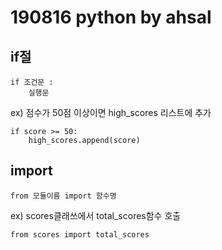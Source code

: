 # 190816 python by ahsal
## if절
```
if 조건문 :
    실행문
```
ex) 점수가 50점 이상이면 high_scores 리스트에 추가  
```
if score >= 50:
    high_scores.append(score)
```
## import
```
from 모듈이름 import 함수명
```
ex) scores클래쓰에서 total_scores함수 호출
```
from scores import total_scores
```